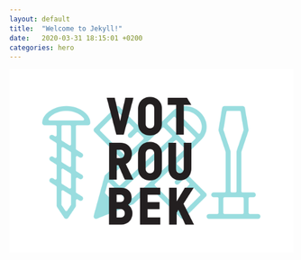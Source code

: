 ```yaml
---
layout: default
title:  "Welcome to Jekyll!"
date:   2020-03-31 18:15:01 +0200
categories: hero
---
```

![logo](/assets/logo.svg)
